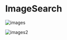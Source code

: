 # ImageSearch


![images](https://user-images.githubusercontent.com/42464377/129457271-fb4e1362-84ac-42ee-abf5-9dee78b36522.PNG)


![images2](https://user-images.githubusercontent.com/42464377/129457277-dddb1ac4-5896-4b16-9b86-39ebabbb6493.PNG)
